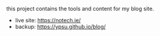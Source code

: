 this project contains the tools and content for my blog site.

- live site: https://notech.ie/
- backup: https://ypsu.github.io/blog/
